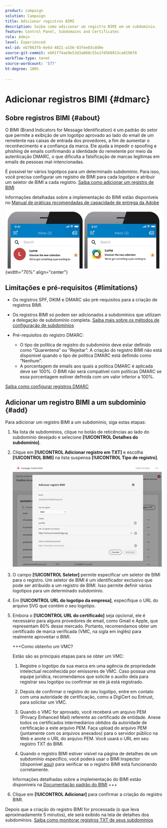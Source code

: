 ```yaml
---
product: campaign
solution: Campaign
title: Adicionar registros BIMI
description: Saiba como adicionar um registro BIMI em um subdomínio.
feature: Control Panel, Subdomains and Certificates
role: Admin
level: Experienced
exl-id: eb7863fb-6e6d-4821-a156-03fee03cdd0e
source-git-commit: e601f74ae9e53d3a008c55e1fd568013ca0196f8
workflow-type: tm+mt
source-wordcount: '577'
ht-degree: 100%

---
```


# Adicionar registros BIMI {#dmarc}

## Sobre registros BIMI {#about}

O BIMI (Brand Indicators for Message Identification) é um padrão do setor que permite a exibição de um logotipo aprovado ao lado do email de um remetente nas caixas de entrada dos provedores, a fim de aumentar o reconhecimento e a confiança da marca. Ele ajuda a impedir o spoofing e phishing de emails confirmando a identidade do remetente por meio da autenticação DMARC, o que dificulta a falsificação de marcas legítimas em emails de pessoas mal-intencionadas.

É possível ter vários logotipos para um determinado subdomínio. Para isso, você precisa configurar um registro de BIMI para cada logotipo e atribuir um seletor de BIMI a cada registro. [Saiba como adicionar um registro de BIMI](#add)

Informações detalhadas sobre a implementação do BIMI estão disponíveis no [Manual de práticas recomendadas de capacidade de entrega da Adobe](https://experienceleague.adobe.com/docs/deliverability-learn/deliverability-best-practice-guide/additional-resources/technotes/implement-bimi.html?lang=pt-BR)

![](assets/bimi-example.png){width="70%" align="center"}

## Limitações e pré-requisitos {#limitations}

* Os registros SPF, DKIM e DMARC são pré-requisitos para a criação de registros BIMI.
* Os registros BIMI só podem ser adicionados a subdomínios que utilizam a delegação de subdomínio completa. [Saiba mais sobre os métodos de configuração de subdomínios](subdomains-branding.md#subdomain-delegation-methods)
* Pré-requisitos do registro DMARC:

   * O tipo de política de registro do subdomínio deve estar definido como “Quarentena” ou “Rejeitar”. A criação do registro BIMI não está disponível quando o tipo de política DMARC está definido como “Nenhum”.
   * A porcentagem de emails aos quais a política DMARC é aplicada deve ser 100%. O BIMI não será compatível com políticas DMARC se essa porcentagem estiver definida com um valor inferior a 100%.

[Saiba como configurar registros DMARC](dmarc.md)

## Adicionar um registro BIMI a um subdomínio {#add}

Para adicionar um registro BIMI a um subdomínio, siga estas etapas:

1. Na lista de subdomínios, clique no botão de reticências ao lado do subdomínio desejado e selecione **[!UICONTROL Detalhes do subdomínio]**.

1. Clique em **[!UICONTROL Adicionar registro em TXT]** e escolha **[!UICONTROL BIMI]** na lista suspensa **[!UICONTROL Tipo de registro]**.

   ![](assets/bimi-add.png)

1. O campo **[!UICONTROL Seletor]** permite especificar um seletor de BIMI para o registro. Um seletor de BIMI é um identificador exclusivo que pode ser atribuído a um registro de BIMI. Isso permite definir vários logotipos para um determinado subdomínio.

1. Em **[!UICONTROL URL do logotipo da empresa]**, especifique o URL do arquivo SVG que contém o seu logotipo.

1. Embora o **[!UICONTROL URL do certificado]** seja opcional, ele é necessário para alguns provedores de email, como Gmail e Apple, que representam 80% desse mercado. Portanto, recomendamos obter um certificado de marca verificada (VMC, na sigla em inglês) para realmente aproveitar o BIMI.

   +++Como obtenho um VMC?

   Estão são as principais etapas para se obter um VMC:

   1. Registre o logotipo da sua marca em uma agência de propriedade intelectual reconhecida por emissores de VMC. Caso possua uma equipe jurídica, recomendamos que solicite o auxílio dela para registrar seu logotipo ou confirmar se ele já está registrado.

   1. Depois de confirmar o registro do seu logotipo, entre em contato com uma autoridade de certificação, como a DigiCert ou Entrust, para solicitar um VMC.

   1. Quando o VMC for aprovado, você receberá um arquivo PEM (Privacy Enhanced Mail) referente ao certificado de entidade. Anexe todos os certificados intermediários obtidos da autoridade de certificação a este arquivo PEM. Faça upload do arquivo PEM (juntamente com os arquivos anexados) para o servidor público na Web e anote o URL do arquivo PEM. Você usará o URL em seu registro TXT do BIMI.

   1. Quando o registro BIMI estiver visível na página de detalhes de um subdomínio específico, você poderá usar o BIMI Inspector (disponível [aqui](https://bimigroup.org/bimi-generator/)) para verificar se o registro BIMI está funcionando corretamente.

   Informações detalhadas sobre a implementação do BIMI estão disponíveis na [Documentação padrão do BIMI](https://bimigroup.org/implementation-guide/)
+++

1. Clique em **[!UICONTROL Adicionar]** para confirmar a criação do registro BIMI.

Depois que a criação do registro BIMI for processada (o que leva aproximadamente 5 minutos), ele será exibido na tela de detalhes dos subdomínios. [Saiba como monitorar registros TXT de seus subdomínios](gs-txt-records.md#monitor)
